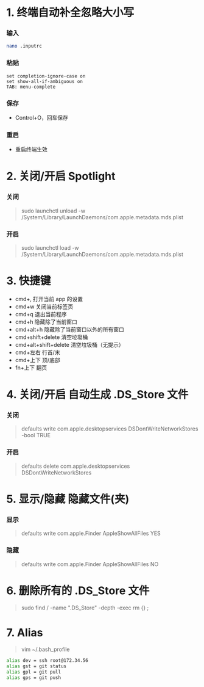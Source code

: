 # 1. 终端自动补全忽略大小写

### 输入

```sh
nano .inputrc
```

### 粘贴

```text
set completion-ignore-case on
set show-all-if-ambiguous on
TAB: menu-complete
```

### 保存

- Control+O，回车保存

### 重启

- 重启终端生效

# 2. 关闭/开启 Spotlight

### 关闭

> sudo launchctl unload -w /System/Library/LaunchDaemons/com.apple.metadata.mds.plist

### 开启

> sudo launchctl load -w /System/Library/LaunchDaemons/com.apple.metadata.mds.plist

# 3. 快捷键

- cmd+, 打开当前 app 的设置
- cmd+w 关闭当前标签页
- cmd+q 退出当前程序
- cmd+h 隐藏除了当前窗口
- cmd+alt+h 隐藏除了当前窗口以外的所有窗口
- cmd+shift+delete 清空垃圾桶
- cmd+alt+shift+delete 清空垃圾桶（无提示）
- cmd+左右 行首/末
- cmd+上下 顶/底部
- fn+上下 翻页

# 4. 关闭/开启 自动生成 .DS_Store 文件

### 关闭

> defaults write com.apple.desktopservices DSDontWriteNetworkStores -bool TRUE

### 开启

> defaults delete com.apple.desktopservices DSDontWriteNetworkStores

# 5. 显示/隐藏 隐藏文件(夹)

### 显示

> defaults write com.apple.Finder AppleShowAllFiles YES

### 隐藏

> defaults write com.apple.Finder AppleShowAllFiles NO

# 6. 删除所有的 .DS_Store 文件

> sudo find / -name ".DS_Store" -depth -exec rm {} \;

# 7. Alias

> vim \~/.bash_profile

```sh
alias dev = ssh root@172.34.56
alias gst = git status
alias gpl = git pull
alias gps = git push
```
